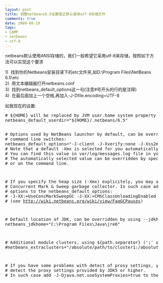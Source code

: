 ```yaml
---
layout: post
title: 调整netbeans6.5设置使之默认使用utf-8存储文件
comments: true
date: 2009-08-19
tags:
- LAMP
- netbeans
- utf-8
---
```


<p>netbeans默认使用ANSI存储的，我们一般希望它采用utf-8来存储，按照如下方法可以实现这个要求</p>
<p>1)  找到你的Netbeans安装目录下的etc文件夹,如D:\Program Files\NetBeans 6.5\etc<br />2)  用文本编辑器打开netbeans.conf<br />3)  找到netbeans_default_options这一句(注意#号开头的行的是注释)<br />4)  在最后面加上一个空格,再加入-J-Dfile.encoding=UTF-8</p>
<p>如我现在的设置:</p>
<p><!--more--></p>
<pre># ${HOME} will be replaced by JVM user.home system property
netbeans_default_userdir="${HOME}/.netbeans/6.5"

# Options used by NetBeans launcher by default, can be overridden by explicit
# command line switches:
netbeans_default_options="-J-client -J-Xverify:none -J-Xss2m -J-Xms32m -J-XX:PermSize=32m -J-XX:MaxPermSize=200m -J-Dapple.laf.useScreenMenuBar=true -J-Dsun.java2d.noddraw=true -J-Dfile.encoding=UTF-8"
# Note that a default -Xmx is selected for you automatically.
# You can find this value in var/log/messages.log file in your userdir.
# The automatically selected value can be overridden by specifying -J-Xmx here
# or on the command line.

# If you specify the heap size (-Xmx) explicitely, you may also want to enable
# Concurrent Mark &amp; Sweep garbage collector. In such case add the following
# options to the netbeans_default_options:
# -J-XX:+UseConcMarkSweepGC -J-XX:+CMSClassUnloadingEnabled -J-XX:+CMSPermGenSweepingEnabled
# (see http://wiki.netbeans.org/wiki/view/FaqGCPauses)

# Default location of JDK, can be overridden by using --jdkhome &lt;dir&gt;:
netbeans_jdkhome="C:\Program Files\Java\jre6"

# Additional module clusters, using ${path.separator} (';' on Windows or ':' on Unix):
#netbeans_extraclusters="/absolute/path/to/cluster1:/absolute/path/to/cluster2"

# If you have some problems with detect of proxy settings, you may want to enable
# detect the proxy settings provided by JDK5 or higher.
# In such case add -J-Djava.net.useSystemProxies=true to the netbeans_default_options.</pre>				
